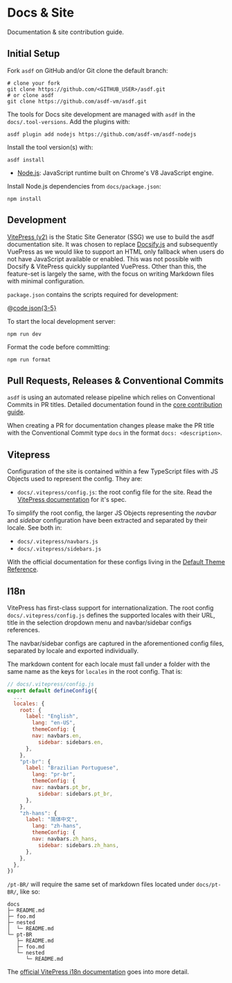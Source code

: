# Docs & Site

Documentation & site contribution guide.

## Initial Setup

Fork `asdf` on GitHub and/or Git clone the default branch:

```shell
# clone your fork
git clone https://github.com/<GITHUB_USER>/asdf.git
# or clone asdf
git clone https://github.com/asdf-vm/asdf.git
```

The tools for Docs site development are managed with `asdf` in the `docs/.tool-versions`. Add the plugins with:

```shell
asdf plugin add nodejs https://github.com/asdf-vm/asdf-nodejs
```

Install the tool version(s) with:

```shell
asdf install
```

- [Node.js](https://nodejs.org): JavaScript runtime built on Chrome's V8 JavaScript engine.

Install Node.js dependencies from `docs/package.json`:

```shell
npm install
```

## Development

[VitePress (v2)](https://vitepress.dev/) is the Static Site Generator (SSG) we use to build the asdf documentation site. It was chosen to replace [Docsify.js](https://docsify.js.org/) and subsequently VuePress as we would like to support an HTML only fallback when users do not have JavaScript available or enabled. This was not possible with Docsify & VitePress quickly supplanted VuePress. Other than this, the feature-set is largely the same, with the focus on writing Markdown files with minimal configuration.

`package.json` contains the scripts required for development:

@[code json{3-5}](../package.json)

To start the local development server:

```shell
npm run dev
```

Format the code before committing:

```shell
npm run format
```

## Pull Requests, Releases & Conventional Commits

`asdf` is using an automated release pipeline which relies on Conventional Commits in PR titles. Detailed documentation found in the [core contribution guide](./core.md).

When creating a PR for documentation changes please make the PR title with the Conventional Commit type `docs` in the format `docs: <description>`.

## Vitepress

Configuration of the site is contained within a few TypeScript files with JS Objects used to represent the config. They are:

- `docs/.vitepress/config.js`: the root config file for the site. Read the [VitePress documentation](https://vitepress.dev/reference/site-config) for it's spec.

To simplify the root config, the larger JS Objects representing the _navbar_ and _sidebar_ configuration have been extracted and separated by their locale. See both in:

- `docs/.vitepress/navbars.js`
- `docs/.vitepress/sidebars.js`

With the official documentation for these configs living in the [Default Theme Reference](https://vitepress.dev/reference/default-theme-config).

## I18n

VitePress has first-class support for internationalization. The
root config `docs/.vitepress/config.js` defines the supported locales with their URL, title in the selection dropdown menu and navbar/sidebar configs references.

The navbar/sidebar configs are captured in the aforementioned config files, separated by locale and exported individually.

The markdown content for each locale must fall under a folder with the same name as the keys for `locales` in the root config. That is:

```js
// docs/.vitepress/config.js
export default defineConfig({
  ...
  locales: {
    root: {
      label: "English",
        lang: "en-US",
        themeConfig: {
        nav: navbars.en,
          sidebar: sidebars.en,
      },
    },
    "pt-br": {
      label: "Brazilian Portuguese",
        lang: "pr-br",
        themeConfig: {
        nav: navbars.pt_br,
          sidebar: sidebars.pt_br,
      },
    },
    "zh-hans": {
      label: "简体中文",
        lang: "zh-hans",
        themeConfig: {
        nav: navbars.zh_hans,
          sidebar: sidebars.zh_hans,
      },
    },
  },
})
```

`/pt-BR/` will require the same set of markdown files located under `docs/pt-BR/`, like so:

```shell
docs
├─ README.md
├─ foo.md
├─ nested
│  └─ README.md
└─ pt-BR
   ├─ README.md
   ├─ foo.md
   └─ nested
      └─ README.md
```

The [official VitePress i18n documentation](https://vitepress.dev/guide/i18n) goes into more detail.
